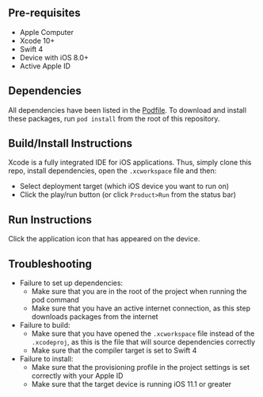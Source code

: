 ## Pre-requisites
* Apple Computer
* Xcode 10+
* Swift 4
* Device with iOS 8.0+
* Active Apple ID
## Dependencies
All dependencies have been listed in the [Podfile](Podfile). To download and install these packages, run `pod install` from the root of this repository.

## Build/Install Instructions
Xcode is a fully integrated IDE for iOS applications. Thus, simply clone this repo, install dependencies, open the `.xcworkspace` file and then:
* Select deployment target (which iOS device you want to run on)
* Click the play/run button (or click `Product>Run` from the status bar)

## Run Instructions
Click the application icon that has appeared on the device.

## Troubleshooting
* Failure to set up dependencies:
    * Make sure that you are in the root of the project when running the pod command
    * Make sure that you have an active internet connection, as this step downloads packages from the internet
* Failure to build:
    * Make sure that you have opened the `.xcworkspace` file instead of the `.xcodeproj`, as this is the file that will source dependencies correctly
    * Make sure that the compiler target is set to Swift 4
* Failure to install:
    * Make sure that the provisioning profile in the project settings is set correctly with your Apple ID
    * Make sure that the target device is running iOS 11.1 or greater
